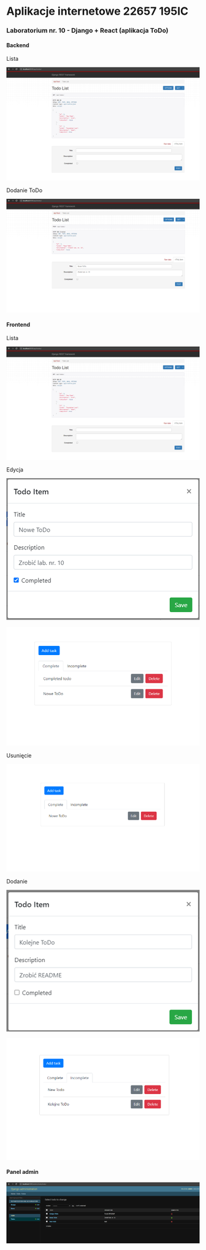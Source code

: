 # Aplikacje internetowe 22657 195IC

### Laboratorium nr. 10 - Django + React (aplikacja ToDo)  

#### Backend  

Lista  

![Backend](/lab10/assets/apilista.png "Backend")  

Dodanie ToDo  

![Backend](/lab10/assets/dodanetodo.png "Backend")  

#### Frontend  

Lista  

![Frontend](/lab10/assets/apilista.png "Frontend")  

Edycja  

![Frontend](/lab10/assets/edit.png "Frontend")  

![Frontend](/lab10/assets/edited.png "Frontend")  

Usunięcie  

![Frontend](/lab10/assets/deleted.png "Frontend")  

Dodanie  

![Frontend](/lab10/assets/add.png "Frontend")  

![Frontend](/lab10/assets/dodane.png "Frontend")  

#### Panel admin  

![Admin](/lab10/assets/paneladmina.png "Admin")  

